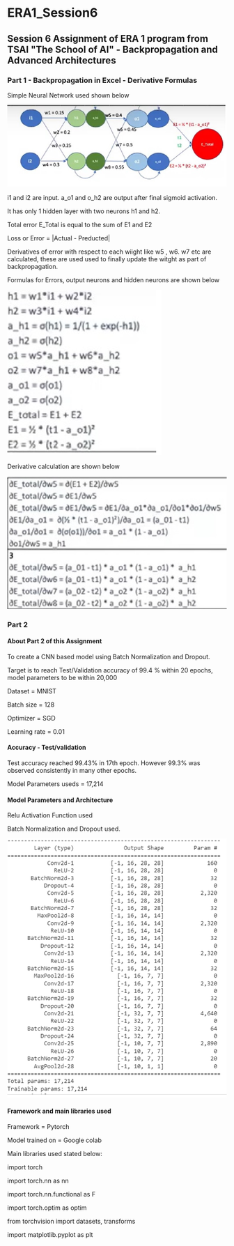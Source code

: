 # ERA1_Session6

## Session 6 Assignment of ERA 1 program from TSAI "The School of AI" - Backpropagation and Advanced Architectures

### Part 1 - Backpropagation in Excel - Derivative Formulas

Simple Neural Network used shown below

![image](https://github.com/paulsamir2010/ERA1_Session6/blob/main/Neural%20Network.jpg)

i1 and i2 are input. a_o1 and o_h2 are output after final sigmoid activation.

It has only 1 hidden layer with two neurons h1 and h2.

Total error E_Total is equal to the sum of E1 and E2

Loss or Error = |Actual - Preducted|

Derivatives of error with respect to each wiight like w5 , w6. w7 etc are calculated, these are used used to finally update the witght as part of backpropagation.



Formulas for Errors, output neurons and hidden neurons are shown below

![image](https://github.com/paulsamir2010/ERA1_Session6/blob/main/Formulas.png)

Derivative calculation are shown below

![image](https://github.com/paulsamir2010/ERA1_Session6/blob/main/Derivatives%201.jpg)



###  Part 2

#### About Part 2 of this Assignment

To create a CNN based model using Batch Normalization and Dropout.

Target is to reach Test/Validation accuracy of 99.4 % within 20 epochs, model parameters to be within 20,000

Dataset = MNIST

Batch size = 128

Optimizer = SGD

Learning rate = 0.01

#### Accuracy - Test/validation

Test accuracy reached 99.43% in 17th epoch. However 99.3% was observed consistently in many other epochs.

Model Parameters useds = 17,214

#### Model Parameters and Architecture

Relu Activation Function used

Batch Normalization and Dropout used.

![image](https://github.com/paulsamir2010/ERA1_Session6/blob/main/Model%20Parameters.png)

#### Framework and main libraries used

Framework = Pytorch

Model trained on = Google colab

Main libraries used stated below:

import torch 

import torch.nn as nn 

import torch.nn.functional as F 

import torch.optim as optim 

from torchvision import datasets, transforms 

import matplotlib.pyplot as plt

